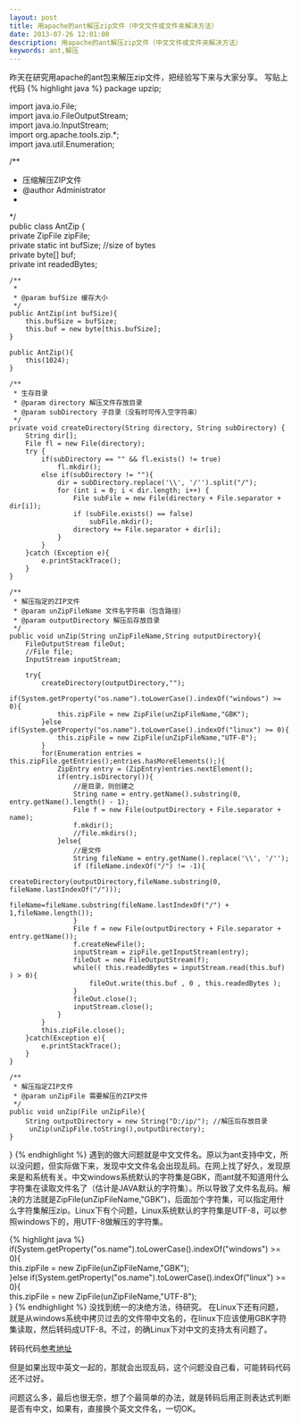 ```yaml
---
layout: post
title: 用apache的ant解压zip文件（中文文件或文件夹解决方法）
date: 2013-07-26 12:01:00
description: 用apache的ant解压zip文件（中文文件或文件夹解决方法）
keywords: ant,解压
---
```


昨天在研究用apache的ant包来解压zip文件，把经验写下来与大家分享。
写贴上代码
{% highlight java %}
package upzip;  
  
import java.io.File;  
import java.io.FileOutputStream;  
import java.io.InputStream;  
import org.apache.tools.zip.*;  
import java.util.Enumeration;  
  
/** 
 * 压缩解压ZIP文件 
 * @author Administrator 
 * 
 */  
public class AntZip {  
    private ZipFile zipFile;  
    private static int bufSize;    //size of bytes  
    private byte[] buf;  
    private int readedBytes;  
      
    /** 
     *  
     * @param bufSize 缓存大小 
     */  
    public AntZip(int bufSize){  
        this.bufSize = bufSize;  
        this.buf = new byte[this.bufSize];  
    }  
      
    public AntZip(){  
        this(1024);  
    }  
      
    /** 
     * 生存目录 
     * @param directory 解压文件存放目录 
     * @param subDirectory 子目录（没有时可传入空字符串） 
     */  
    private void createDirectory(String directory, String subDirectory) {  
        String dir[];  
        File fl = new File(directory);  
        try {  
            if(subDirectory == "" && fl.exists() != true)  
                fl.mkdir();  
            else if(subDirectory != ""){  
                dir = subDirectory.replace('\\', '/'').split("/");  
                for (int i = 0; i < dir.length; i++) {  
                    File subFile = new File(directory + File.separator + dir[i]);  
                    if (subFile.exists() == false)  
                        subFile.mkdir();  
                    directory += File.separator + dir[i];  
                }  
            }  
        }catch (Exception e){  
            e.printStackTrace();  
        }  
    }  
      
    /** 
     * 解压指定的ZIP文件 
     * @param unZipFileName 文件名字符串（包含路径） 
     * @param outputDirectory 解压后存放目录 
     */  
    public void unZip(String unZipFileName,String outputDirectory){  
        FileOutputStream fileOut;     
        //File file;     
        InputStream inputStream;  
          
        try{  
            createDirectory(outputDirectory,"");  
            if(System.getProperty("os.name").toLowerCase().indexOf("windows") >= 0){  
                this.zipFile = new ZipFile(unZipFileName,"GBK");  
            }else if(System.getProperty("os.name").toLowerCase().indexOf("linux") >= 0){  
                this.zipFile = new ZipFile(unZipFileName,"UTF-8");  
            }  
            for(Enumeration entries = this.zipFile.getEntries();entries.hasMoreElements();){  
                ZipEntry entry = (ZipEntry)entries.nextElement();  
                if(entry.isDirectory()){  
                    //是目录，则创建之  
                    String name = entry.getName().substring(0, entry.getName().length() - 1);  
                    File f = new File(outputDirectory + File.separator + name);  
                    f.mkdir();  
                    //file.mkdirs();  
                }else{  
                    //是文件  
                    String fileName = entry.getName().replace('\\', '/'');  
                    if (fileName.indexOf("/") != -1){  
                        createDirectory(outputDirectory,fileName.substring(0, fileName.lastIndexOf("/")));  
                        fileName=fileName.substring(fileName.lastIndexOf("/") + 1,fileName.length());  
                    }  
                    File f = new File(outputDirectory + File.separator + entry.getName());  
                    f.createNewFile();  
                    inputStream = zipFile.getInputStream(entry);  
                    fileOut = new FileOutputStream(f);  
                    while(( this.readedBytes = inputStream.read(this.buf) ) > 0){  
                        fileOut.write(this.buf , 0 , this.readedBytes );  
                    }  
                    fileOut.close();  
                    inputStream.close();  
                }  
            }  
            this.zipFile.close();  
        }catch(Exception e){  
            e.printStackTrace();  
        }  
    }  
      
    /** 
     * 解压指定ZIP文件 
     * @param unZipFile 需要解压的ZIP文件 
     */  
    public void unZip(File unZipFile){  
        String outputDirectory = new String("D:/ip/"); //解压后存放目录  
         unZip(unZipFile.toString(),outputDirectory);  
    }  
}
{% endhighlight %}
遇到的做大问题就是中文文件名。原以为ant支持中文，所以没问题，但实际做下来，发现中文文件名会出现乱码。在网上找了好久，发现原来是和系统有关。中文windows系统默认的字符集是GBK，而ant就不知道用什么字符集在读取文件名了（估计是JAVA默认的字符集）。所以导致了文件名乱码。解决的方法就是ZipFile(unZipFileName,"GBK")，后面加个字符集，可以指定用什么字符集解压zip。Linux下有个问题，Linux系统默认的字符集是UTF-8，可以参照windows下的，用UTF-8做解压的字符集。 

{% highlight java %}
if(System.getProperty("os.name").toLowerCase().indexOf("windows") >= 0){  
    this.zipFile = new ZipFile(unZipFileName,"GBK");  
}else if(System.getProperty("os.name").toLowerCase().indexOf("linux") >= 0){  
    this.zipFile = new ZipFile(unZipFileName,"UTF-8");  
}
{% endhighlight %}
没找到统一的决绝方法，待研究。
在Linux下还有问题，就是从windows系统中拷贝过去的文件带中文名的，在linux下应该使用GBK字符集读取，然后转码成UTF-8。不过，的确Linux下对中文的支持太有问题了。

转码代码[参考地址](http://jlins.iteye.com/blog/574670)

但是如果出现中英文一起的，那就会出现乱码，这个问题没自己看，可能转码代码还不过好。

问题这么多，最后也很无奈，想了个最简单的办法，就是转码后用正则表达式判断是否有中文，如果有，直接换个英文文件名，一切OK。 
